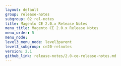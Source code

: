 ```yaml
---
layout: default
group: release-notes
subgroup: 02_rel-notes
title: Magento CE 2.0.x Release Notes
menu_title: Magento CE 2.0.x Release Notes
menu_order: 5
menu_node: 
level3_menu_node: level3parent
level3_subgroup: ce20-relnotes
version: 2.1
github_link: release-notes/2.0-ce-release-notes.md
---
```


